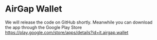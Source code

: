 # AirGap Wallet
We will release the code on GitHub shortly. Meanwhile you can download the app through the Google Play Store https://play.google.com/store/apps/details?id=it.airgap.wallet

